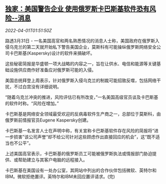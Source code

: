 <!--1648778463000-->
[独家：美国警告企业 使用俄罗斯卡巴斯基软件恐有风险--消息](https://cn.reuters.com/article/us-waring-kaspersky-risk-0401-idCNKCS2LT2WV)
------

<div><i>2022-04-01T01:51:50Z</i></div><p>路透3月31日 - 一名美国高官和两名熟悉情况的消息人士称，美国政府在俄罗斯入侵乌克兰的第二天就开始私下警告美国企业，莫斯科有可能操纵俄罗斯网络安全公司卡巴斯基(Kaspersky)设计的软件来搞破坏。</p><p>这些秘密简报是华盛顿一项大战略的内容之一，旨在让供水、电信和能源等关键基础设施供应商作好准备应对俄罗斯可能的入侵。</p><p>美国总统拜登上周表示，针对俄罗斯入侵乌克兰的制裁可能招致反噬，包括网络干扰，不过白宫没有详细说明。</p><p>“随着乌克兰冲突的推进，风险评估已有所改变，”一名美国高级官员谈及卡巴斯基的软件时称。“风险在增加。”</p><p>卡巴斯基是网络安全领域最受欢迎的反病毒软件生产商之一，总部位于莫斯科，由俄罗斯前情报官员Eugene Kaspersky创建。</p><p>卡巴斯基一名发言人士在声明中称，有关宣称卡巴斯基软件存在风险的简报将“进一步损害”该公司声誉“却不给公司针对这些顾虑作出直接回应的机会”，这“既不适当也不公平”。</p><p>上述美国高官表示，卡巴斯基的俄罗斯员工可能被俄罗斯执法或情报部门胁迫提供、或帮助建立与其客户电脑的远程接入。</p><p>卡巴斯基在美国设有一处办公室，其网站中列出的合作伙伴包括微软、英特尔和IBM。微软拒绝置评。英特尔和IBM未回应置评请求。(完)</p>
